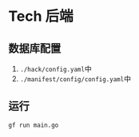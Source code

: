 # Tech 后端
## 数据库配置
1. `./hack/config.yaml`中
2. `./manifest/config/config.yaml`中
## 运行
```bash
gf run main.go
```